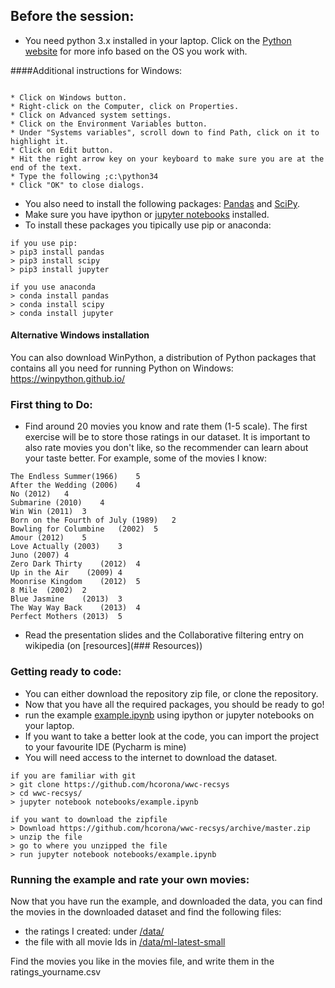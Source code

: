 ## Before the session: 
* You need python 3.x installed in your laptop. Click on the [Python website](https://www.python.org/downloads/) for more info based on the OS you work with.

####Additional instructions for Windows:
```
 
* Click on Windows button.
* Right-click on the Computer, click on Properties.
* Click on Advanced system settings.
* Click on the Environment Variables button.
* Under "Systems variables", scroll down to find Path, click on it to highlight it.
* Click on Edit button.
* Hit the right arrow key on your keyboard to make sure you are at the end of the text.
* Type the following ;c:\python34
* Click "OK" to close dialogs.
```

* You also need to install the following packages: [Pandas](http://pandas.pydata.org) and [SciPy](http://www.scipy.org).
* Make sure you have ipython or [jupyter notebooks](http://jupyter.readthedocs.org/en/latest/install.html) installed.
* To install these packages you tipically use pip or anaconda: 
```
if you use pip: 
> pip3 install pandas
> pip3 install scipy
> pip3 install jupyter
	
if you use anaconda
> conda install pandas
> conda install scipy
> conda install jupyter
```

#### Alternative Windows installation

You can also download WinPython, a distribution of Python packages that contains all you need for running Python on Windows:
https://winpython.github.io/

### First thing to Do: 

* Find around 20 movies you know and rate them (1-5 scale). The first exercise will be to store those ratings in our dataset. It is important to also rate movies you don't like, so the recommender can learn about your taste better. For example, some of the movies I know:

```
The Endless Summer(1966)	5
After the Wedding (2006)	4
No (2012)	4
Submarine (2010)	4
Win Win (2011)	3
Born on the Fourth of July (1989)	2
Bowling for Columbine	(2002)	5
Amour (2012)	5
Love Actually (2003)	3
Juno (2007)	4
Zero Dark Thirty	(2012)	4
Up in the Air	 (2009)	4		
Moonrise Kingdom	(2012)	5
8 Mile	(2002)	2
Blue Jasmine	(2013)	3
The Way Way Back	(2013)	4	
Perfect Mothers	(2013)	5

```

* Read the presentation slides and the Collaborative filtering entry on wikipedia (on [resources](### Resources))


### Getting ready to code: 
* You can either download the repository zip file, or clone the repository.
* Now that you have all the required packages, you should be ready to go!
* run the example [example.ipynb](/notebooks/example.ipynb) using ipython or jupyter notebooks on your laptop.
* If you want to take a better look at the code, you can import the project to your favourite IDE (Pycharm is mine) 
* You will need access to the internet to download the dataset.

```
if you are familiar with git
> git clone https://github.com/hcorona/wwc-recsys
> cd wwc-recsys/
> jupyter notebook notebooks/example.ipynb 
```

```
if you want to download the zipfile 
> Download https://github.com/hcorona/wwc-recsys/archive/master.zip
> unzip the file 
> go to where you unzipped the file 
> run jupyter notebook notebooks/example.ipynb 
```

### Running the example and rate your own movies:

Now that you have run the example, and downloaded the data, you can find the movies in the downloaded dataset and find the following files: 

* the ratings I created: under [/data/](/data/ratings_humberto.csv)
* the file with all movie Ids in [/data/ml-latest-small](/data/ml-latest-small/README.txt)

Find the movies you like in the movies file, and write them in the ratings_yourname.csv
